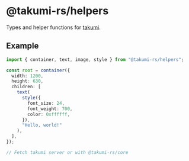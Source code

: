 # @takumi-rs/helpers

Types and helper functions for [takumi](https://github.com/kane50613/takumi).

## Example

```ts
import { container, text, image, style } from "@takumi-rs/helpers";

const root = container({
  width: 1200,
  height: 630,
  children: [
    text(
      style({
        font_size: 24,
        font_weight: 700,
        color: 0xffffff,
      }),
      "Hello, world!"
    ),
  ],
});

// Fetch takumi server or with @takumi-rs/core
```
